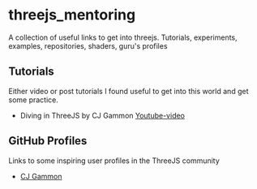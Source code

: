 # threejs_mentoring
A collection of useful links to get into threejs. Tutorials, experiments, examples, repositories, shaders, guru's profiles

## Tutorials
Either video or post tutorials I found useful to get into this world and get some practice.

- Diving in ThreeJS by CJ Gammon [Youtube-video](https://youtu.be/ABV1mK1CGOY)

## GitHub Profiles
Links to some inspiring user profiles in the ThreeJS community

- [CJ Gammon](https://github.com/cjgammon)


